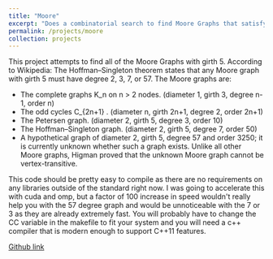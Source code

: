 ```yaml
---
title: "Moore"
excerpt: "Does a combinatorial search to find Moore Graphs that satisfy the Hoffman–Singleton theorem.  <br/><img src='/images/petersen_graph.png'>"
permalink: /projects/moore
collection: projects
---
```

This project attempts to find all of the Moore Graphs with girth 5. 
According to Wikipedia:
The Hoffman–Singleton theorem states that any Moore graph with girth 5 must have degree 2, 3, 7, or 57. The Moore graphs are:
* The complete graphs  K_n  on n > 2 nodes. (diameter 1, girth 3, degree n-1, order n)
* The odd cycles  C_{2n+1} . (diameter n, girth 2n+1, degree 2, order 2n+1)
* The Petersen graph. (diameter 2, girth 5, degree 3, order 10)
* The Hoffman–Singleton graph. (diameter 2, girth 5, degree 7, order 50)
* A hypothetical graph of diameter 2, girth 5, degree 57 and order 3250; it is currently unknown whether such a graph exists.
Unlike all other Moore graphs, Higman proved that the unknown Moore graph cannot be vertex-transitive.


This code should be pretty easy to compile as there are no requirements on any libraries outside of the standard right now.
I was going to accelerate this with cuda and omp, but a factor of 100 increase in speed wouldn't really help you with the 57
degree graph and would be unnoticeable with the 7 or 3 as they are already extremely fast. 
You will probably have to change the CC variable in the makefile to fit your system and you will need a c++ compiler that is 
modern enough to support C++11 features. 

[Github link](https://github.com/michaelmathen/)
